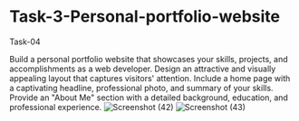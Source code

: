 # Task-3-Personal-portfolio-website

Task-04

Build a personal portfolio website that showcases your skills, projects, and accomplishments as a web developer.
Design an attractive and visually appealing layout that captures visitors' attention. Include a home page with a captivating headline, 
professional photo, and summary of your skills. Provide an "About Me" section with a detailed background, education, and professional experience.
![Screenshot (42)](https://github.com/user-attachments/assets/3f7a7f35-32a0-45f5-ab4a-999b3d5cf700)
![Screenshot (43)](https://github.com/user-attachments/assets/db9f5abf-4a04-4643-a195-0c7e11aef65c)
